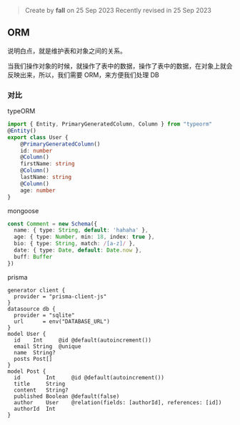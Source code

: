 > Create by **fall** on 25 Sep 2023
> Recently revised in 25 Sep 2023

## ORM

说明白点，就是维护表和对象之间的关系。

当我们操作对象的时候，就操作了表中的数据，操作了表中的数据，在对象上就会反映出来，所以，我们需要 ORM，来方便我们处理 DB

### 对比

typeORM

```ts
import { Entity, PrimaryGeneratedColumn, Column } from "typeorm"
@Entity()
export class User {
    @PrimaryGeneratedColumn()
    id: number
    @Column()
    firstName: string
    @Column()
    lastName: string
    @Column()
    age: number
}
```

mongoose

```ts
const Comment = new Schema({
  name: { type: String, default: 'hahaha' },
  age: { type: Number, min: 18, index: true },
  bio: { type: String, match: /[a-z]/ },
  date: { type: Date, default: Date.now },
  buff: Buffer
})
```

prisma

```prisma
generator client {
  provider = "prisma-client-js"
}
datasource db {
  provider = "sqlite"
  url      = env("DATABASE_URL")
}
model User {
  id    Int     @id @default(autoincrement())
  email String  @unique
  name  String?
  posts Post[]
}
model Post {
  id        Int     @id @default(autoincrement())
  title     String
  content   String?
  published Boolean @default(false)
  author    User    @relation(fields: [authorId], references: [id])
  authorId  Int
}
```

